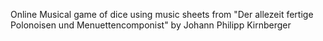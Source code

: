 Online Musical game of dice using music sheets from "Der allezeit fertige Polonoisen und Menuettencomponist" by Johann Philipp Kirnberger
